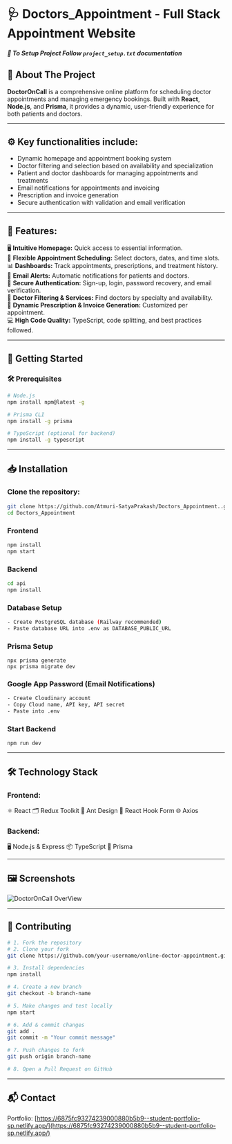 # 🩺 Doctors_Appointment - Full Stack Appointment Website


##### 📄 To Setup Project Follow `project_setup.txt` documentation

## 📌 About The Project
**DoctorOnCall** is a comprehensive online platform for scheduling doctor appointments and managing emergency bookings. Built with **React**, **Node.js**, and **Prisma**, it provides a dynamic, user-friendly experience for both patients and doctors.  

---

## ⚙️ Key functionalities include:  
- Dynamic homepage and appointment booking system  
- Doctor filtering and selection based on availability and specialization  
- Patient and doctor dashboards for managing appointments and treatments  
- Email notifications for appointments and invoicing  
- Prescription and invoice generation  
- Secure authentication with validation and email verification

---

## 🌟 Features:
🖥️ **Intuitive Homepage:** Quick access to essential information.  
📅 **Flexible Appointment Scheduling:** Select doctors, dates, and time slots.  
📊 **Dashboards:** Track appointments, prescriptions, and treatment history.  
📩 **Email Alerts:** Automatic notifications for patients and doctors.  
🔐 **Secure Authentication:** Sign-up, login, password recovery, and email verification.  
🔎 **Doctor Filtering & Services:** Find doctors by specialty and availability.  
🧾 **Dynamic Prescription & Invoice Generation:** Customized per appointment.  
💻 **High Code Quality:** TypeScript, code splitting, and best practices followed.

---

## 🚀 Getting Started

### 🛠️ Prerequisites
```bash
# Node.js
npm install npm@latest -g

# Prisma CLI
npm install -g prisma

# TypeScript (optional for backend)
npm install -g typescript
```
---

## 📥 Installation

### Clone the repository:
```bash
git clone https://github.com/Atmuri-SatyaPrakash/Doctors_Appointment..git
cd Doctors_Appointment
```

### Frontend
```bash
npm install
npm start
```

### Backend
```bash
cd api
npm install
```

### Database Setup
```bash
- Create PostgreSQL database (Railway recommended)
- Paste database URL into .env as DATABASE_PUBLIC_URL
```

### Prisma Setup
```
npx prisma generate
npx prisma migrate dev
```

### Google App Password (Email Notifications)
```bash
- Create Cloudinary account
- Copy Cloud name, API key, API secret
- Paste into .env
```

### Start Backend
```
npm run dev
```
---

## 🛠️ Technology Stack

### Frontend:
⚛️ React
🗂️ Redux Toolkit
🎨 Ant Design
📝 React Hook Form
🌐 Axios

### Backend:
🖥️ Node.js & Express
📦 TypeScript
💾 Prisma

---

## 🖼️ Screenshots

![DoctorOnCall OverView](https://github.com/Ujjalzaman/Doctor-Appointment/assets/49386888/eeed56ce-3d9a-464d-91e5-588ea81ec5c0)

---

## 🤝 Contributing
```bash
# 1. Fork the repository
# 2. Clone your fork
git clone https://github.com/your-username/online-doctor-appointment.git

# 3. Install dependencies
npm install

# 4. Create a new branch
git checkout -b branch-name

# 5. Make changes and test locally
npm start

# 6. Add & commit changes
git add .
git commit -m "Your commit message"

# 7. Push changes to fork
git push origin branch-name

# 8. Open a Pull Request on GitHub
```
---

## 📬 Contact
Portfolio: [https://6875fc93274239000880b5b9--student-portfolio-sp.netlify.app/](https://6875fc93274239000880b5b9--student-portfolio-sp.netlify.app/)
